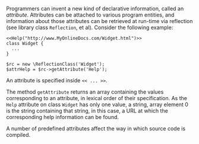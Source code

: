 Programmers can invent a new kind of declarative information, called an *attribute*. Attributes can be attached to various program entities, and
information about those attributes can be retrieved at run-time via reflection (see library class `Reflection`, et al).  Consider the following example:

```Hack
<<Help("http://www.MyOnlineDocs.com/Widget.html")>>
class Widget {
  ...
}

$rc = new \ReflectionClass('Widget');
$attrHelp = $rc->getAttribute('Help');
```

An attribute is specified inside `<< ... >>`.

The method `getAttribute` returns an array containing the values corresponding to an attribute, in lexical order of their specification. As
the `Help` attribute on class `Widget` has only one value, a string, array element 0 is the string containing that string, in this case, a
URL at which the corresponding help information can be found.

A number of predefined attributes affect the way in which source code is compiled.
